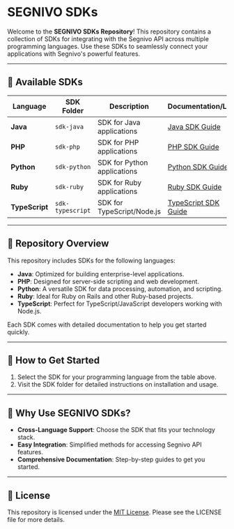 # SEGNIVO SDKs

Welcome to the **SEGNIVO SDKs Repository**! This repository contains a collection of SDKs for integrating with the Segnivo API across multiple programming languages. Use these SDKs to seamlessly connect your applications with Segnivo's powerful features.

---

## 🚀 Available SDKs

| Language       | SDK Folder       | Description                  | Documentation/Link    |
|----------------|------------------|------------------------------|-----------------------|
| **Java**       | `sdk-java`       | SDK for Java applications    | [Java SDK Guide](./sdk-java) |
| **PHP**        | `sdk-php`        | SDK for PHP applications     | [PHP SDK Guide](./sdk-php) |
| **Python**     | `sdk-python`     | SDK for Python applications  | [Python SDK Guide](./sdk-python) |
| **Ruby**       | `sdk-ruby`       | SDK for Ruby applications    | [Ruby SDK Guide](./sdk-ruby) |
| **TypeScript** | `sdk-typescript` | SDK for TypeScript/Node.js   | [TypeScript SDK Guide](./sdk-typescript) |

---

## 📂 Repository Overview

This repository includes SDKs for the following languages:
- **Java**: Optimized for building enterprise-level applications.
- **PHP**: Designed for server-side scripting and web development.
- **Python**: A versatile SDK for data processing, automation, and scripting.
- **Ruby**: Ideal for Ruby on Rails and other Ruby-based projects.
- **TypeScript**: Perfect for TypeScript/JavaScript developers working with Node.js.

Each SDK comes with detailed documentation to help you get started quickly.

---

## 🔧 How to Get Started

1. Select the SDK for your programming language from the table above.
2. Visit the SDK folder for detailed instructions on installation and usage.

---

## 🌟 Why Use SEGNIVO SDKs?

- **Cross-Language Support**: Choose the SDK that fits your technology stack.
- **Easy Integration**: Simplified methods for accessing Segnivo API features.
- **Comprehensive Documentation**: Step-by-step guides to get you started.

---

## 📜 License

This repository is licensed under the [MIT License](./LICENSE). Please see the LICENSE file for more details.
